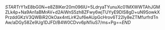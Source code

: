 $START$rY1xE8bG0N+e8Z8lKer20m096lU+5LdryaTYunuXc01MXWWTAhJGMZLk4p+Na9An1aBMrAV+d2AiWnS5zh8ZFwy6wjTUYyE9DlS8gD+uN9SowkXPrzddGKzV3QWBiR2OkOax4ntLirK2uf6eAUpGcHrov6T22Iy8eZTMfurfrdTnAw/aDGy58Ze9Ug1DJFD/B4W0CDvv6pN1iuS7/ms+Pg==$END$